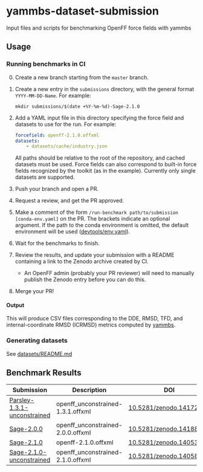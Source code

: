 # yammbs-dataset-submission
Input files and scripts for benchmarking OpenFF force fields with yammbs

## Usage

### Running benchmarks in CI
0. Create a new branch starting from the `master` branch.
1. Create a new entry in the `submissions` directory, with the general format
   `YYYY-MM-DD-Name`. For example:

   ``` shell
   mkdir submissions/$(date +%Y-%m-%d)-Sage-2.1.0
   ```
2. Add a YAML input file in this directory specifying the force field and datasets
   to use for the run. For example:
   ``` yaml
   forcefield: openff-2.1.0.offxml
   datasets:
	   - datasets/cache/industry.json
   ```

   All paths should be relative to the root of the repository, and cached
   datasets must be used. Force fields can also correspond to built-in force
   fields recognized by the toolkit (as in the example). Currently only single
   datasets are supported.

3. Push your branch and open a PR.
4. Request a review, and get the PR approved.
5. Make a comment of the form `/run-benchmark path/to/submission
   [conda-env.yaml]` on the PR. The brackets indicate an optional argument. If
   the path to the conda environment is omitted, the default environment will be
   used ([devtools/env.yaml](devtools/env.yaml)).
6. Wait for the benchmarks to finish.
7. Review the results, and update your submission with a README containing a
   link to the Zenodo archive created by CI.
   * An OpenFF admin (probably your PR reviewer) will need to manually publish
     the Zenodo entry before you can do this.
8. Merge your PR!

#### Output

This will produce CSV files corresponding to the DDE, RMSD, TFD, and
internal-coordinate RMSD (ICRMSD) metrics computed by [yammbs][yammbs].

### Generating datasets

See [datasets/README.md](datasets/README.md)

## Benchmark Results

| Submission                                      | Description                       | DOI                                                                |
|-------------------------------------------------|-----------------------------------|--------------------------------------------------------------------|
| [Parsley-1.3.1-unconstrained]                   | openff_unconstrained-1.3.1.offxml | [10.5281/zenodo.14172472](https://doi.org/10.5281/zenodo.14172472) |
| [Sage-2.0.0](submissions/2024-11-19-Sage-2.0.0) | openff_unconstrained-2.0.0.offxml | [10.5281/zenodo.14188644](https://doi.org/10.5281/zenodo.14188644) |
| [Sage-2.1.0]                                    | openff-2.1.0.offxml               | [10.5281/zenodo.14053221](https://doi.org/10.5281/zenodo.14053221) |
| [Sage-2.1.0-unconstrained]                      | openff_unconstrained-2.1.0.offxml | [10.5281/zenodo.14058464](https://doi.org/10.5281/zenodo.14058464) |
<!-- ENDOFTABLE -->

[Sage-2.1.0]: submissions/2024-11-07-Sage-2.1.0
[Sage-2.1.0-unconstrained]: submissions/2024-11-08-Sage-2.1.0-unconstrained
[Parsley-1.3.1-unconstrained]: submissions/2024-11-13-Parsley-1.3.1


<!-- References -->
[qcsubmit]: https://github.com/openforcefield/openff-qcsubmit
[yammbs]: https://github.com/openforcefield/yammbs
